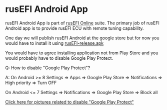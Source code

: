 # rusEFI Android App

rusEFI Android App is part of [rusEFI Online](Online) suite. The primary job of rusEFI Android app is to provide rusEFI ECU with remote tuning capability.

One day we will publish rusEFI Android at the google store but for now you would have to install it using [rusEFI-release.apk](https://rusefi.com/build_server/rusEFI-release.apk)

You would have to agree installing application not from Play Store and you would probably have to disable Google Play Protect.

Q: How to disable "Google Play Protect"?

A: On Android >= 8
Settings => Apps => Google Play Store => Notifications => High priority => Turn OFF

On Android <= 7
Settings => Notifications => Google Play Store => Block all

[Click here for pictures related to disable "Google Play Protect"](https://support.mobile-tracker-free.com/hc/en-us/articles/360005346953-How-to-disable-Google-Play-Protect-)
